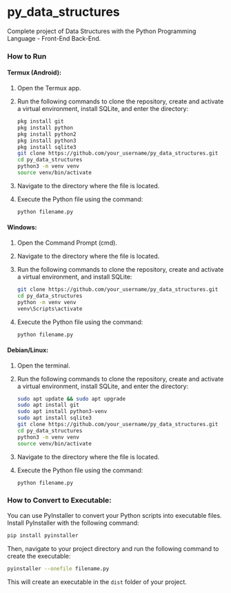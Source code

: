 # py_data_structures

Complete project of Data Structures with the Python Programming Language - Front-End Back-End.

### How to Run

#### Termux (Android):
1. Open the Termux app.
2. Run the following commands to clone the repository, create and activate a virtual environment, install SQLite, and enter the directory:
   ```bash
   pkg install git
   pkg install python
   pkg install python2
   pkg install python3
   pkg install sqlite3
   git clone https://github.com/your_username/py_data_structures.git
   cd py_data_structures
   python3 -m venv venv
   source venv/bin/activate
   ```

3. Navigate to the directory where the file is located.
4. Execute the Python file using the command:
   ```bash
   python filename.py
   ```

#### Windows:
1. Open the Command Prompt (cmd).
2. Navigate to the directory where the file is located.
3. Run the following commands to clone the repository, create and activate a virtual environment, and install SQLite:
   ```bash
   git clone https://github.com/your_username/py_data_structures.git
   cd py_data_structures
   python -m venv venv
   venv\Scripts\activate
   ```

4. Execute the Python file using the command:
   ```bash
   python filename.py
   ```

#### Debian/Linux:
1. Open the terminal.
2. Run the following commands to clone the repository, create and activate a virtual environment, install SQLite, and enter the directory:
   ```bash
   sudo apt update && sudo apt upgrade
   sudo apt install git
   sudo apt install python3-venv
   sudo apt install sqlite3
   git clone https://github.com/your_username/py_data_structures.git
   cd py_data_structures
   python3 -m venv venv
   source venv/bin/activate
   ```

3. Navigate to the directory where the file is located.
4. Execute the Python file using the command:
   ```bash
   python filename.py
   ```

### How to Convert to Executable:

You can use PyInstaller to convert your Python scripts into executable files. Install PyInstaller with the following command:

```bash
pip install pyinstaller
```

Then, navigate to your project directory and run the following command to create the executable:

```bash
pyinstaller --onefile filename.py
```

This will create an executable in the `dist` folder of your project.
